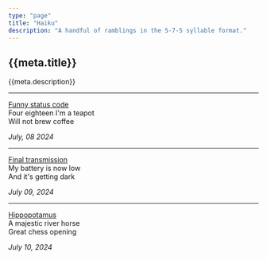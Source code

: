 ```yaml
---
type: "page"
title: "Haiku"
description: "A handful of ramblings in the 5-7-5 syllable format."
---
```


## {{meta.title}}

{{meta.description}}

---

[Funny status code][418]\
Four eighteen I'm a teapot\
Will not brew coffee

*July, 08 2024*

[418]: https://developer.mozilla.org/en-US/docs/Web/HTTP/Status/418

---

[Final transmission][oppy]\
My battery is now low\
And it's getting dark

*July 09, 2024*

[oppy]: https://en.wikipedia.org/wiki/Opportunity_(rover)#Legacy_and_honors

---

[Hippopotamus][hippo]\
A majestic river horse\
Great chess opening

*July 10, 2024*

[hippo]: https://en.wikipedia.org/wiki/Hippopotamus_Defence